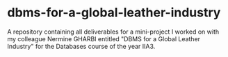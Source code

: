 # dbms-for-a-global-leather-industry
A repository containing all deliverables for a mini-project I worked on with my colleague Nermine GHARBI entitled "DBMS for a Global Leather Industry" for the Databases course of the year IIA3.
